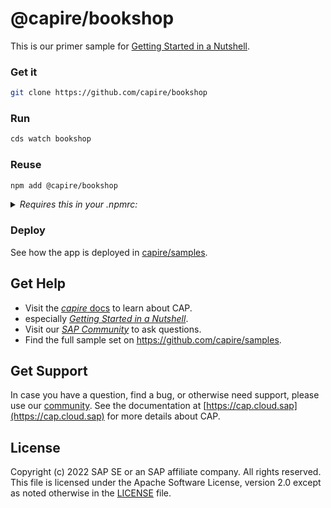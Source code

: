 # @capire/bookshop

This is our primer sample for [Getting Started in a Nutshell](https://cap.cloud.sap/docs/get-started/in-a-nutshell).


### Get it

```sh
git clone https://github.com/capire/bookshop
```


### Run

```sh
cds watch bookshop
```


### Reuse

```sh
npm add @capire/bookshop
```
<details>
  <summary><i> Requires this in your .npmrc: </i></summary>

  ```java
  @capire:registry=https://npm.pkg.github.com
  ```
</details>


### Deploy

See how the app is deployed in [capire/samples](https://github.com/capire/samples/deployments).


## Get Help

- Visit the [*capire* docs](https://cap.cloud.sap) to learn about CAP.
- especially [*Getting Started in a Nutshell*](https://cap.cloud.sap/docs/get-started/in-a-nutshell).
- Visit our [*SAP Community*](https://answers.sap.com/tags/9f13aee1-834c-4105-8e43-ee442775e5ce) to ask questions.
- Find the full sample set on https://github.com/capire/samples.

## Get Support

In case you have a question, find a bug, or otherwise need support, please use our [community](https://answers.sap.com/tags/9f13aee1-834c-4105-8e43-ee442775e5ce). See the documentation at [https://cap.cloud.sap](https://cap.cloud.sap) for more details about CAP.

## License

Copyright (c) 2022 SAP SE or an SAP affiliate company. All rights reserved. This file is licensed under the Apache Software License, version 2.0 except as noted otherwise in the [LICENSE](LICENSES/Apache-2.0.txt) file.